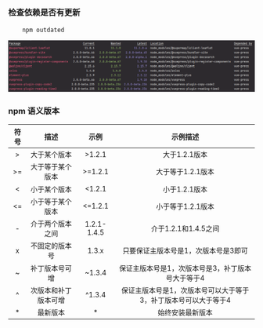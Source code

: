 ### 检查依赖是否有更新

```shell
    npm outdated
```

![这是图片](/npm/package.jpg)

### npm 语义版本

|      符号      |        描述        |         示例          |               示例描述                |
|:------------:|:----------------:|:-------------------:|:---------------------------------:|
|      >       |      大于某个版本      |       >1.2.1        |             大于1.2.1版本             |
|      >=      |     大于等于某个版本   |       >=1.2.1       |            大于等于1.2.1版本            |
|      <       |      小于某个版本      |       <1.2.1        |             小于1.2.1版本             |
|      <=      |     小于等于某个版本     |       <=1.2.1       |            小于等于1.2.1版本            |
|      -       |     介于两个版本之间     |     1.2.1-1.4.5     |          介于1.2.1和1.4.5之间          |
|      x       |     不固定的版本号      |        1.3.x        |        只要保证主版本号是1，次版本号是3即可        |
|      ~       |     补丁版本号可增      |       ~1.3.4        |    保证主版本号是1，次版本号是3，补丁版本号大于等于4     |
|      ^       |    次版本和补丁版本可增   |       ^1.3.4        | 保证主版本号是1，次版本号可以大于等于3，补丁版本号可以大于等于4 |
|      *       |       最新版本       |          *          |             始终安装最新版本              |
